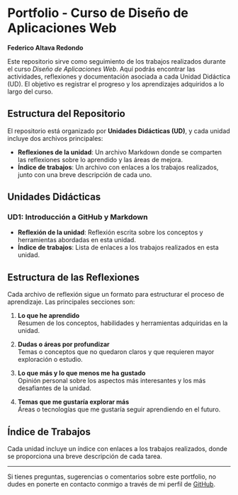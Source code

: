 # Portfolio - Curso de Diseño de Aplicaciones Web  
**Federico Altava Redondo**

Este repositorio sirve como seguimiento de los trabajos realizados durante el curso *Diseño de Aplicaciones Web*. Aquí podrás encontrar las actividades, reflexiones y documentación asociada a cada Unidad Didáctica (UD). El objetivo es registrar el progreso y los aprendizajes adquiridos a lo largo del curso.

## Estructura del Repositorio

El repositorio está organizado por **Unidades Didácticas (UD)**, y cada unidad incluye dos archivos principales:

- **Reflexiones de la unidad**: Un archivo Markdown donde se comparten las reflexiones sobre lo aprendido y las áreas de mejora.
- **Índice de trabajos**: Un archivo con enlaces a los trabajos realizados, junto con una breve descripción de cada uno.

## Unidades Didácticas

### UD1: Introducción a GitHub y Markdown
- **Reflexión de la unidad**: Reflexión escrita sobre los conceptos y herramientas abordadas en esta unidad.
- **Índice de trabajos**: Lista de enlaces a los trabajos realizados en esta unidad.

## Estructura de las Reflexiones

Cada archivo de reflexión sigue un formato para estructurar el proceso de aprendizaje. Las principales secciones son:

1. **Lo que he aprendido**  
   Resumen de los conceptos, habilidades y herramientas adquiridas en la unidad.

2. **Dudas o áreas por profundizar**  
   Temas o conceptos que no quedaron claros y que requieren mayor exploración o estudio.

3. **Lo que más y lo que menos me ha gustado**  
   Opinión personal sobre los aspectos más interesantes y los más desafiantes de la unidad.

4. **Temas que me gustaría explorar más**  
   Áreas o tecnologías que me gustaría seguir aprendiendo en el futuro.

## Índice de Trabajos

Cada unidad incluye un índice con enlaces a los trabajos realizados, donde se proporciona una breve descripción de cada tarea.

---

Si tienes preguntas, sugerencias o comentarios sobre este portfolio, no dudes en ponerte en contacto conmigo a través de mi perfil de [GitHub](#).
